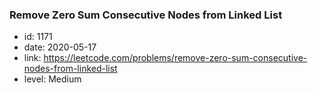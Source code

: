 ### Remove Zero Sum Consecutive Nodes from Linked List

* id: 1171
* date: 2020-05-17
* link: https://leetcode.com/problems/remove-zero-sum-consecutive-nodes-from-linked-list
* level: Medium
